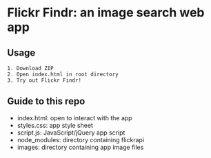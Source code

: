 Flickr Findr: an image search web app 
======================================

Usage 
------
	1. Download ZIP 
	2. Open index.html in root directory 
	3. Try out Flickr Findr! 

Guide to this repo 
-------------------
* index.html: open to interact with the app 
* styles.css: app style sheet  
* script.js: JavaScript/jQuery app script  
* node_modules: directory containing flickrapi  
* images: directory containing app image files  
